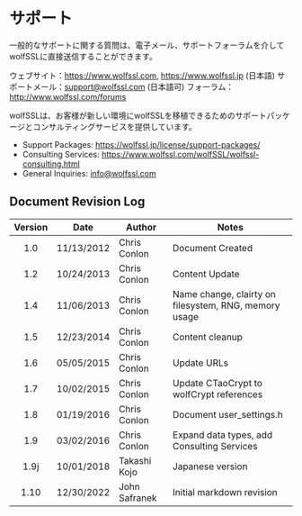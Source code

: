 # サポート
一般的なサポートに関する質問は、電子メール、サポートフォーラムを介してwolfSSLに直接送信することができます。

ウェブサイト：https://www.wolfssl.com, https://www.wolfssl.jp (日本語)
サポートメール：support@wolfssl.com (日本語可)
フォーラム：http://www.wolfssl.com/forums

wolfSSLは、お客様が新しい環境にwolfSSLを移植できるためのサポートパッケージとコンサルティングサービスを提供しています。

- Support Packages:  https://wolfssl.jp/license/support-packages/
- Consulting Services: https://www.wolfssl.com/wolfSSL/wolfssl-consulting.html
- General Inquiries: info@wolfssl.com

## Document Revision Log

| Version | Date | Author | Notes |
| :---: | :--------: | ------------- | ---------------------------------------- |
|1.0|11/13/2012|Chris Conlon|Document Created|
|1.2|10/24/2013|Chris Conlon|Content Update|
|1.4|11/06/2013|Chris Conlon|Name change, clairty on filesystem, RNG, memory usage|
|1.5|12/23/2014|Chris Conlon|Content cleanup|
|1.6|05/05/2015|Chris Conlon|Update URLs|
|1.7|10/02/2015|Chris Conlon|Update CTaoCrypt to wolfCrypt references|
|1.8|01/19/2016|Chris Conlon|Document user\_settings.h|
|1.9|03/02/2016|Chris Conlon|Expand data types, add Consulting Services|
|1.9j|10/01/2018|Takashi Kojo|Japanese version|
|1.10|12/30/2022|John Safranek|Initial markdown revision|
